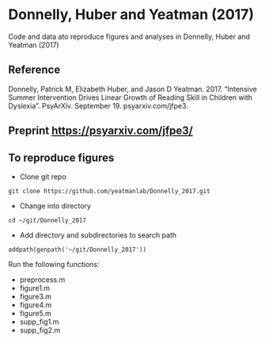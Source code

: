 # Donnelly, Huber and Yeatman (2017)
Code and data ato reproduce figures and analyses in Donnelly, Huber and Yeatman (2017)

## Reference
Donnelly, Patrick M, Elizabeth Huber, and Jason D Yeatman. 2017. “Intensive Summer Intervention Drives Linear Growth of Reading Skill in Children with Dyslexia”. PsyArXiv. September 19. psyarxiv.com/jfpe3.

## Preprint https://psyarxiv.com/jfpe3/

## To reproduce figures
- Clone git repo
~~~~
git clone https://github.com/yeatmanlab/Donnelly_2017.git
~~~~
- Change into directory
~~~~
cd ~/git/Donnelly_2017
~~~~
- Add directory and subdirectories to search path
~~~~
addpath(genpath('~/git/Donnelly_2017'))
~~~~
Run the following functions:
- preprocess.m
- figure1.m
- figure3.m
- figure4.m
- figure5.m
- supp_fig1.m
- supp_fig2.m

